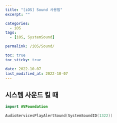 ```yaml
---
title: "[iOS] Sound 사용법"
excerpt: ""

categories:
  - iOS
tags:
  - [iOS, SystemSound]

permalink: /iOS/Sound/

toc: true
toc_sticky: true

date: 2022-10-07
last_modified_at: 2022-10-07
---
```


## 시스템 사운드 킬 때
```swift
import AVFoundation

AudioServicesPlayAlertSound(SystemSoundID(1322))
```


